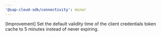 ```yaml
---
'@sap-cloud-sdk/connectivity': minor
---
```


[Improvement] Set the default validity time of the client credentials token cache to 5 minutes instead of never expiring.
